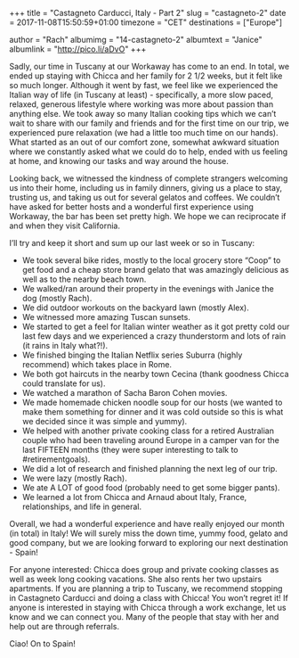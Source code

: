 +++
title = "Castagneto Carducci, Italy - Part 2"
slug = "castagneto-2"
date = 2017-11-08T15:50:59+01:00
timezone = "CET"
destinations = ["Europe"]

author = "Rach"
albumimg = "14-castagneto-2"
albumtext = "Janice"
albumlink = "http://pico.li/aDvO"
+++

Sadly, our time in Tuscany at our Workaway has come to an end. In total, we ended up staying with Chicca and her family for 2 1/2 weeks, but it felt like so much longer. Although it went by fast, we feel like we experienced the Italian way of life (in Tuscany at least) - specifically, a more slow paced, relaxed, generous lifestyle where working was more about passion than anything else. We took away so many Italian cooking tips which we can’t wait to share with our family and friends and for the first time on our trip, we experienced pure relaxation (we had a little too much time on our hands). What started as an out of our comfort zone, somewhat awkward situation where we constantly asked what we could do to help, ended with us feeling at home, and knowing our tasks and way around the house.

Looking back, we witnessed the kindness of complete strangers welcoming us into their home, including us in family dinners, giving us a place to stay, trusting us, and taking us out for several gelatos and coffees. We couldn’t have asked for better hosts and a wonderful first experience using Workaway, the bar has been set pretty high. We hope we can reciprocate if and when they visit California.

I’ll try and keep it short and sum up our last week or so in Tuscany:

  * We took several bike rides, mostly to the local grocery store “Coop” to get food and a cheap store brand gelato that was amazingly delicious as well as to the nearby beach town.
  * We walked/ran around their property in the evenings with Janice the dog (mostly Rach).
  * We did outdoor workouts on the backyard lawn (mostly Alex).
  * We witnessed more amazing Tuscan sunsets.
  * We started to get a feel for Italian winter weather as it got pretty cold our last few days and we experienced a crazy thunderstorm and lots of rain (it rains in Italy what?!).
  * We finished binging the Italian Netflix series Suburra (highly recommend) which takes place in Rome.
  * We both got haircuts in the nearby town Cecina (thank goodness Chicca could translate for us).
  * We watched a marathon of Sacha Baron Cohen movies.
  * We made homemade chicken noodle soup for our hosts (we wanted to make them something for dinner and it was cold outside so this is what we decided since it was simple and yummy).
  * We helped with another private cooking class for a retired Australian couple who had been traveling around Europe in a camper van for the last FIFTEEN months (they were super interesting to talk to #retirementgoals).
  * We did a lot of research and finished planning the next leg of our trip.
  * We were lazy (mostly Rach).
  * We ate A LOT of good food (probably need to get some bigger pants).
  * We learned a lot from Chicca and Arnaud about Italy, France, relationships, and life in general.

Overall, we had a wonderful experience and have really enjoyed our month (in total) in Italy! We will surely miss the down time, yummy food, gelato and good company, but we are looking forward to exploring our next destination - Spain!

For anyone interested: Chicca does group and private cooking classes as well as week long cooking vacations. She also rents her two upstairs apartments. If you are planning a trip to Tuscany, we recommend stopping in Castagneto Carducci and doing a class with Chicca! You won’t regret it! If anyone is interested in staying with Chicca through a work exchange, let us know and we can connect you. Many of the people that stay with her and help out are through referrals.

Ciao! On to Spain!
